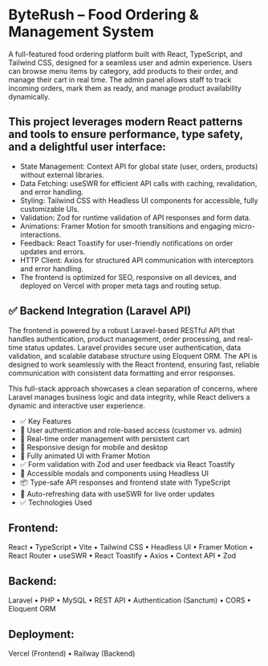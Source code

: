 # ByteRush – Food Ordering & Management System

A full-featured food ordering platform built with React, TypeScript, and Tailwind CSS, designed for a seamless user and admin experience. Users can browse menu items by category, add products to their order, and manage their cart in real time. The admin panel allows staff to track incoming orders, mark them as ready, and manage product availability dynamically.

## This project leverages modern React patterns and tools to ensure performance, type safety, and a delightful user interface:

- State Management: Context API for global state (user, orders, products) without external libraries.
- Data Fetching: useSWR for efficient API calls with caching, revalidation, and error handling.
- Styling: Tailwind CSS with Headless UI components for accessible, fully customizable UIs.
- Validation: Zod for runtime validation of API responses and form data.
- Animations: Framer Motion for smooth transitions and engaging micro-interactions.
- Feedback: React Toastify for user-friendly notifications on order updates and errors.
- HTTP Client: Axios for structured API communication with interceptors and error handling.
- The frontend is optimized for SEO, responsive on all devices, and deployed on Vercel with proper meta tags and routing setup.

## ✅ Backend Integration (Laravel API)
The frontend is powered by a robust Laravel-based RESTful API that handles authentication, product management, order processing, and real-time status updates. Laravel provides secure user authentication, data validation, and scalable database structure using Eloquent ORM. The API is designed to work seamlessly with the React frontend, ensuring fast, reliable communication with consistent data formatting and error responses.

This full-stack approach showcases a clean separation of concerns, where Laravel manages business logic and data integrity, while React delivers a dynamic and interactive user experience.

- ✅ Key Features
- 🔐 User authentication and role-based access (customer vs. admin)
- 🛒 Real-time order management with persistent cart
- 📱 Responsive design for mobile and desktop
- 🎨 Fully animated UI with Framer Motion
- ✅ Form validation with Zod and user feedback via React Toastify
- 🧩 Accessible modals and components using Headless UI
- 📦 Type-safe API responses and frontend state with TypeScript
- 🔄 Auto-refreshing data with useSWR for live order updates
- ✅ Technologies Used

## Frontend:
React • TypeScript • Vite • Tailwind CSS • Headless UI • Framer Motion • React Router • useSWR • React Toastify • Axios • Context API • Zod

## Backend:
Laravel • PHP • MySQL • REST API • Authentication (Sanctum) • CORS • Eloquent ORM

## Deployment:
Vercel (Frontend) • Railway (Backend)